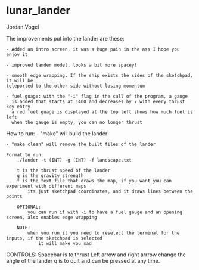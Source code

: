 # lunar_lander
Jordan Vogel

The improvements put into the lander are these:

    - Added an intro screen, it was a huge pain in the ass I hope you enjoy it
      
    - improved lander model, looks a bit more spacey!
      
    - smooth edge wrapping. If the ship exists the sides of the sketchpad, it will be
	teleported to the other side without losing momentum
      
    - fuel guage: with the "-i" flag in the call of the program, a gauge
      is added that starts at 1400 and decreases by 7 with every thrust key entry
      a red fuel guage is displayed at the top left shows how much fuel is left
      when the gauge is empty, you can no longer thrust


How to run:
    - "make" will build the lander

    - "make clean" will remove the built files of the lander

    Format to run: 
        ./lander -t (INT) -g (INT) -f landscape.txt 

        t is the thrust speed of the lander
        g is the gravity strength
        f is the text file that draws the map, if you want you can experiment with different maps
            its just sketchpad coordinates, and it draws lines between the points

        OPTIONAL:
            you can run it with -i to have a fuel gauge and an opening screen, also enables edge wrapping

        NOTE:
            when you run it you need to reselect the terminal for the inputs, if the sketchpad is selected
                it will make you sad

CONTROLS:
    Spacebar is to thrust
    Left arrow and right arrrow change the angle of the lander
    q is to quit and can be pressed at any time.
